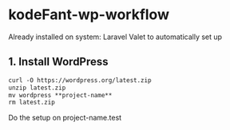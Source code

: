 # kodeFant-wp-workflow

Already installed on system:
Laravel Valet to automatically set up

## 1. Install WordPress

```markdown
curl -O https://wordpress.org/latest.zip
unzip latest.zip
mv wordpress **project-name**
rm latest.zip
```

Do the setup on project-name.test
